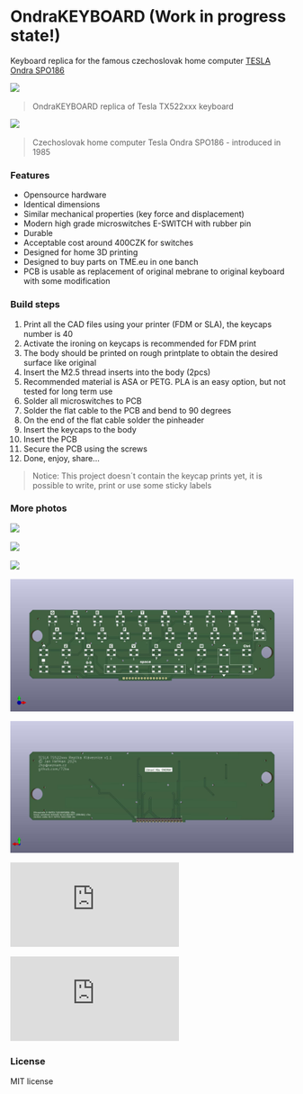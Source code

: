 # OndraKEYBOARD (Work in progress state!)

 Keyboard replica for the famous czechoslovak home computer [TESLA Ondra SPO186](http://www.ondraspo186.8u.cz/ "Tento web se zabývá československým počítačem Tesla Ondra SPO 186")
 

![](https://github.com/72ka/OndraKEYBOARD/blob/main/Images/Sn%C3%ADmek%20obrazovky%202024-07-22%20161343.png)
> OndraKEYBOARD replica of Tesla TX522xxx keyboard

![](https://upload.wikimedia.org/wikipedia/commons/thumb/e/eb/OndraComputer.jpg/1920px-OndraComputer.jpg)
> Czechoslovak home computer Tesla Ondra SPO186 - introduced in 1985

### Features

- Opensource hardware
- Identical dimensions
- Similar mechanical properties (key force and displacement)
- Modern high grade microswitches E-SWITCH with rubber pin
- Durable
- Acceptable cost around 400CZK for switches
- Designed for home 3D printing
- Designed to buy parts on TME.eu in one banch
- PCB is usable as replacement of original mebrane to original keyboard with some modification

### Build steps

1. Print all the CAD files using your printer (FDM or SLA), the keycaps number is 40
2. Activate the ironing on keycaps is recommended for FDM print
3. The body should be printed on rough printplate to obtain the desired surface like original
4. Insert the M2.5 thread inserts into the body (2pcs)
5. Recommended material is ASA or PETG. PLA is an easy option, but not tested for long term use
6. Solder all microswitches to PCB
7. Solder the flat cable to the PCB and bend to 90 degrees
8. On the end of the flat cable solder the pinheader
9. Insert the keycaps to the body
10. Insert the PCB
11. Secure the PCB using the screws
12. Done, enjoy, share...

> Notice: This project doesn´t contain the keycap prints yet, it is possible to write, print or use some sticky labels



### More photos

![](https://github.com/72ka/OndraKEYBOARD/blob/main/Images/Sn%C3%ADmek%20obrazovky%202024-07-22%20160958.png)

![](https://github.com/72ka/OndraKEYBOARD/blob/main/Images/Sn%C3%ADmek%20obrazovky%202024-07-22%20161455.png)

![](https://github.com/72ka/OndraKEYBOARD/blob/main/Images/Sn%C3%ADmek%20obrazovky%202024-07-22%20161424.png)

![](https://github.com/72ka/OndraKEYBOARD/blob/main/Images/Klavesnice1.jpg)

![](https://github.com/72ka/OndraKEYBOARD/blob/main/Images/Klavesnice2.jpg)

![](https://www.oldcomp.cz/download/file.php?id=19486&mode=view)

![](https://www.oldcomp.cz/download/file.php?id=19485&mode=view)

### License

MIT license

